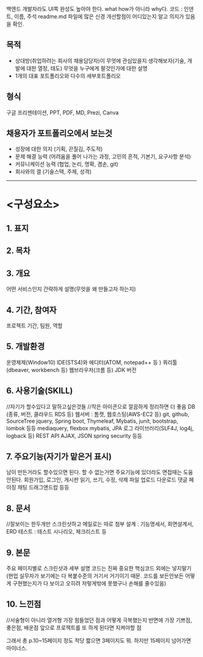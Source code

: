 백엔드 개발자라도 UI쪽 완성도 높아야 한다.
what how가 아니라 why다.
코드 : 인덴트, 이름, 주석
readme.md 파일에 많은 신경
개선할점이 어디있는지 알고 의지가 있음을 확인.

## 목적
- 상대방(취업하려는 회사의 채용담당자)이 무엇에 관심있을지 생각해보자(기술, 개발에 대한 열정, 태도)
  무엇을 누구에게 팔것인가에 대한 설명
- 1개의 대표 포트폴리오와 다수의 세부포트폴리오
<!-- - 포트폴리오 만든것만 봐도 오 이 신입 일 깔끔하게 처리잘하고, 문서작성능력도 좋고 자기 포트폴리오에 대해서 뭐가 중요한지 잘 파악하고있네 느낌 주게끔 -->

## 형식
구글 프리젠테이션, PPT, PDF, MD, Prezi, Canva

## 채용자가 포트폴리오에서 보는것
- 성장에 대한 의지 (기획, 끈질김, 주도적)
- 문제 해결 능력 (어려움을 풀어 나가는 과정, 고민의 흔적, 기본기, 요구사항 분석)
- 커뮤니케이션 능력 (협업, 논리, 명확, 겸손, git)
- 회사와의 결 (기술스택, 주제, 성격)

---
# <구성요소>
## 1. 표지
## 2. 목차

## 3. 개요
어떤 서비스인지 간략하게 설명(무엇을 왜 만들고자 하는지)

## 4. 기간, 참여자
프로젝트 기간, 팀원, 역할

## 5. 개발환경
운영체제(Window10)
IDE(STS4)와 에디터(ATOM, notepad++ 등 )
쿼리툴(dbeaver, workbench 등)
웹브라우저(크롬 등)
JDK 버전

## 6. 사용기술(SKILL)
//자기가 할수있다고 말하고싶은것들
//작은 아이콘으로 깔끔하게 정리하면 더 좋음
DB (종류, 버전, 클라우드 RDS 등)
웹서버 : 톰캣, 웹호스팅(AWS-EC2 등)
git, github, SourceTree
jquery, Spring boot, Thymeleaf, Mybatis, junit, bootstrap, lombok 등등
mediaquery, flexbox
mybatis, JPA
로그 라이브러리(SLF4J, log4j, logback 등)
REST API
AJAX, JSON
spring security 등등

## 7. 주요기능(자기가 맡은거 표시)
남이 만든거라도 할수있으면 된다. 할 수 없는거면 주요기능에 있더라도 면접때는 도움안된다.
회원가입, 로그인,
게시판 읽기, 쓰기, 수정, 삭제
파일 업로드 다운로드
댓글
페이징
채팅
드래그앤드랍
등등


## 8. 문서
//잘보이는 한두개만 스크린샷하고 메일로는 따로 첨부
설계 : 기능명세서, 화면설계서, ERD
테스트 : 테스트 시나리오, 체크리스트 등

## 9. 본문
주요 페이지별로 스크린샷과 세부 설명
코드는 진짜 중요한 핵심코드 외에는 넣지말기(현업 실무자가 보기에는 다 복붙수준의 거기서 거기이기 때문. 코드를 보든안보든 어떻게 구현했는지가 다 보이고 오히려 저렇게밖에 못했구나 손해를 줄수있음)

## 10. 느낀점
//서술형이 아니라 열거형
가장 힘들었던 점과 어떻게 극복했는지
반면에 가장 기쁘점,좋은점, 배운점
앞으로 프로젝트를 또 하게 된다면 지켜야할 점


그래서 총 p.10~15페이지 정도 적당
짧으면 3페이지도 뭐.
하지만 15페이지 넘어가면 마이너스.
